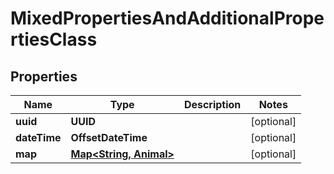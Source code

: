 

# MixedPropertiesAndAdditionalPropertiesClass


## Properties

Name | Type | Description | Notes
------------ | ------------- | ------------- | -------------
**uuid** | **UUID** |  |  [optional]
**dateTime** | **OffsetDateTime** |  |  [optional]
**map** | [**Map&lt;String, Animal&gt;**](Animal.md) |  |  [optional]



